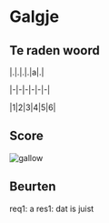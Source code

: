 # Galgje

## Te raden woord

|.|.|.|.|a|.|

|-|-|-|-|-|-|

|1|2|3|4|5|6|

## Score
![gallow](./images/1.png)

## Beurten
req1: a
res1: dat is juist
